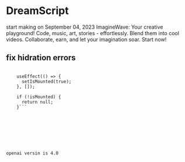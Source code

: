 # DreamScript
start making on September 04, 2023
ImagineWave:  Your creative playground! Code, music, art, stories - effortlessly. Blend them into cool videos. Collaborate, earn, and let your imagination soar. Start now!




## fix hidration errors 
```  const [isMounted, setIsMounted] = useState(false);

    useEffect(() => {
      setIsMounted(true);
    }, []);
  
    if (!isMounted) {
      return null;
    }```








openai versin is 4.0 